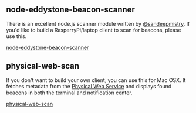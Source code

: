 ## node-eddystone-beacon-scanner

There is an excellent node.js scanner module written by [@sandeepmistry](https://github.com/sandeepmistry). If you'd like to build a RasperryPi/laptop client to scan for beacons, please use this.

[node-eddystone-beacon-scanner](https://github.com/sandeepmistry/node-eddystone-beacon-scanner)

## physical-web-scan

If you don't want to build your own client, you can use this for Mac OSX. It fetches metadata from the [Physical Web Service](../web-service) and displays found beacons in both the terminal and notification center.

[physical-web-scan](https://github.com/dermike/physical-web-scan)
